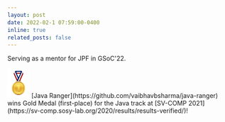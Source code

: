 ```yaml
---
layout: post
date: 2022-02-1 07:59:00-0400
inline: true
related_posts: false
---
```


Serving as a mentor for JPF in GSoC'22. <br>

<img src="../assets/img/gold.jpeg" alt="img" width="50"/>
[Java Ranger](https://github.com/vaibhavbsharma/java-ranger) wins Gold Medal (first-place) for the Java track at [SV-COMP 2021](https://sv-comp.sosy-lab.org/2020/results/results-verified/)! 